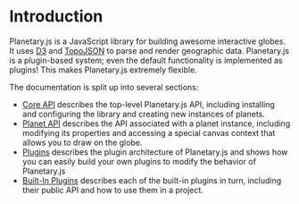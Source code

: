Introduction
============

Planetary.js is a JavaScript library for building awesome interactive globes. It uses [D3](http://d3js.org/) and [TopoJSON](https://github.com/mbostock/topojson) to parse and render geographic data. Planetary.js is a plugin-based system; even the default functionality is implemented as plugins! This makes Planetary.js extremely flexible.

The documentation is split up into several sections:

* [Core API](/documentation/core.html) describes the top-level Planetary.js API, including installing and configuring the library and creating new instances of planets.
* [Planet API](/documentation/planet.html) describes the API associated with a planet instance, including modifying its properties and accessing a special canvas context that allows you to draw on the globe.
* [Plugins](/documentation/plugins.html) describes the plugin architecture of Planetary.js and shows how you can easily build your own plugins to modify the behavior of Planetary.js
* [Built-In Plugins](/documentation/builtin.html) describes each of the built-in plugins in turn, including their public API and how to use them in a project.
